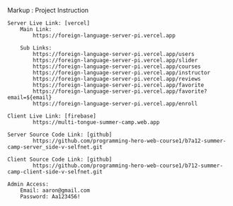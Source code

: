 Markup : Project Instruction
    
    Server Live Link: [vercel]
        Main Link:
            https://foreign-language-server-pi.vercel.app
        
        Sub Links:
            https://foreign-language-server-pi.vercel.app/users
            https://foreign-language-server-pi.vercel.app/slider
            https://foreign-language-server-pi.vercel.app/courses
            https://foreign-language-server-pi.vercel.app/instructor
            https://foreign-language-server-pi.vercel.app/reviews
            https://foreign-language-server-pi.vercel.app/favorite
            https://foreign-language-server-pi.vercel.app/favorite?email=${email}
            https://foreign-language-server-pi.vercel.app/enroll
    
    Client Live Link: [firebase]
            https://multi-tongue-summer-camp.web.app

    Server Source Code Link: [github]
            https://github.com/programming-hero-web-course1/b7a12-summer-camp-server_side-v-selfnet.git
    
    Client Source Code Link: [github]
            https://github.com/programming-hero-web-course1/b712-summer-camp-client-side-v-selfnet.git

    Admin Access:
        Email: aaron@gmail.com
        Password: Aa123456!